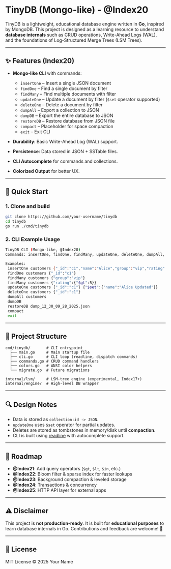 # TinyDB (Mongo-like) - @Index20

TinyDB is a lightweight, educational database engine written in **Go**, inspired by MongoDB.
This project is designed as a learning resource to understand **database internals** such as CRUD operations, Write-Ahead Logs (WAL), and the foundations of Log-Structured Merge Trees (LSM Trees).

---

## ✨ Features (Index20)

* **Mongo-like CLI** with commands:

  * `insertOne` – Insert a single JSON document
  * `findOne` – Find a single document by filter
  * `findMany` – Find multiple documents with filter
  * `updateOne` – Update a document by filter (`$set` operator supported)
  * `deleteOne` – Delete a document by filter
  * `dumpAll` – Export a collection to JSON
  * `dumpDB` – Export the entire database to JSON
  * `restoreDB` – Restore database from JSON file
  * `compact` – Placeholder for space compaction
  * `exit` – Exit CLI
* **Durability**: Basic Write-Ahead Log (WAL) support.
* **Persistence**: Data stored in JSON + SSTable files.
* **CLI Autocomplete** for commands and collections.
* **Colorized Output** for better UX.

---

## 🚀 Quick Start

### 1. Clone and build

```bash
git clone https://github.com/your-username/tinydb
cd tinydb
go run ./cmd/tinydb
```

### 2. CLI Example Usage

```bash
TinyDB CLI (Mongo-like, @Index20)
Commands: insertOne, findOne, findMany, updateOne, deleteOne, dumpAll, dumpDB, restoreDB, compact, exit

Examples:
 insertOne customers {"_id":"c1","name":"Alice","group":"vip","rating":8}
 findOne customers {"_id":"c1"}
 findMany customers {"group":"vip"}
 findMany customers {"rating":{"$gt":5}}
 updateOne customers {"_id":"c1"} {"$set":{"name":"Alice Updated"}}
 deleteOne customers {"_id":"c1"}
 dumpAll customers
 dumpDB
 restoreDB dump_12_30_09_28_2025.json
 compact
 exit
```

---

## 📂 Project Structure

```
cmd/tinydb/       # CLI entrypoint
  ├── main.go     # Main startup file
  ├── cli.go      # CLI loop (readline, dispatch commands)
  ├── commands.go # CRUD command handlers
  ├── colors.go   # ANSI color helpers
  └── migrate.go  # Future migrations

internal/lsm/     # LSM-tree engine (experimental, Index17+)
internal/engine/  # High-level DB wrapper
```

---

## 🔍 Design Notes

* Data is stored as `collection:id -> JSON`.
* `updateOne` uses `$set` operator for partial updates.
* Deletes are stored as tombstones in memory/disk until **compaction**.
* CLI is built using [readline](https://pkg.go.dev/github.com/chzyer/readline) with autocomplete support.

---

## 📖 Roadmap

* **@Index21**: Add query operators (`$gt`, `$lt`, `$in`, etc.)
* **@Index22**: Bloom filter & sparse index for faster lookups
* **@Index23**: Background compaction & leveled storage
* **@Index24**: Transactions & concurrency
* **@Index25**: HTTP API layer for external apps

---

## ⚠️ Disclaimer

This project is **not production-ready**.
It is built for **educational purposes** to learn database internals in Go.
Contributions and feedback are welcome! 🚀

---

## 📜 License

MIT License © 2025 Your Name